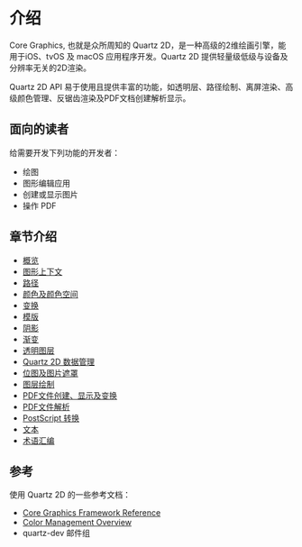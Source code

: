 # 介绍

Core Graphics, 也就是众所周知的 Quartz 2D，是一种高级的2维绘画引擎，能用于iOS、tvOS 及 macOS 应用程序开发。Quartz 2D 提供轻量级低级与设备及分辨率无关的2D渲染。

Quartz 2D API 易于使用且提供丰富的功能，如透明层、路径绘制、离屏渲染、高级颜色管理、反锯齿渲染及PDF文档创建解析显示。



## 面向的读者

给需要开发下列功能的开发者：

* 绘图
* 图形编辑应用
* 创建或显示图片
* 操作 PDF


## 章节介绍  
* [概览](Overview/Overview.md)
* [图形上下文]()
* [路径]()
* [颜色及颜色空间]()
* [变换]()
* [模版]()
* [阴影]()
* [渐变]()
* [透明图层]()
* [Quartz 2D 数据管理]()
* [位图及图片遮罩]()
* [图层绘制]()
* [PDF文件创建、显示及变换]()
* [PDF文件解析]()
* [PostScript 转换]()
* [文本]()
* [术语汇编]()

## 参考

使用 Quartz 2D 的一些参考文档：
* [Core Graphics Framework Reference]()
* [Color Management Overview]()
* quartz-dev 邮件组
